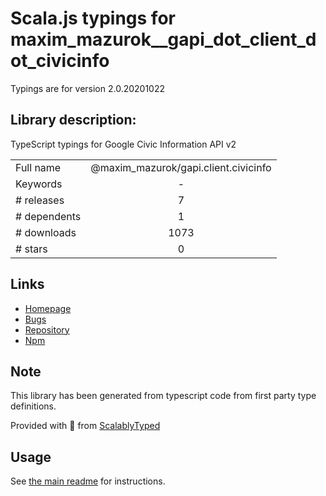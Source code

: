 
# Scala.js typings for maxim_mazurok__gapi_dot_client_dot_civicinfo

Typings are for version 2.0.20201022

## Library description:
TypeScript typings for Google Civic Information API v2

|                    |                 |
| ------------------ | :-------------: |
| Full name          | @maxim_mazurok/gapi.client.civicinfo |
| Keywords           | - |
| # releases         | 7 |
| # dependents       | 1 |
| # downloads        | 1073 |
| # stars            | 0 |

## Links
- [Homepage](https://github.com/Maxim-Mazurok/google-api-typings-generator#readme)
- [Bugs](https://github.com/Maxim-Mazurok/google-api-typings-generator/issues)
- [Repository](https://github.com/Maxim-Mazurok/google-api-typings-generator)
- [Npm](https://www.npmjs.com/package/%40maxim_mazurok%2Fgapi.client.civicinfo)
    


## Note
This library has been generated from typescript code from first party type definitions.

Provided with :purple_heart: from [ScalablyTyped](https://github.com/oyvindberg/ScalablyTyped)

## Usage
See [the main readme](../../readme.md) for instructions.


